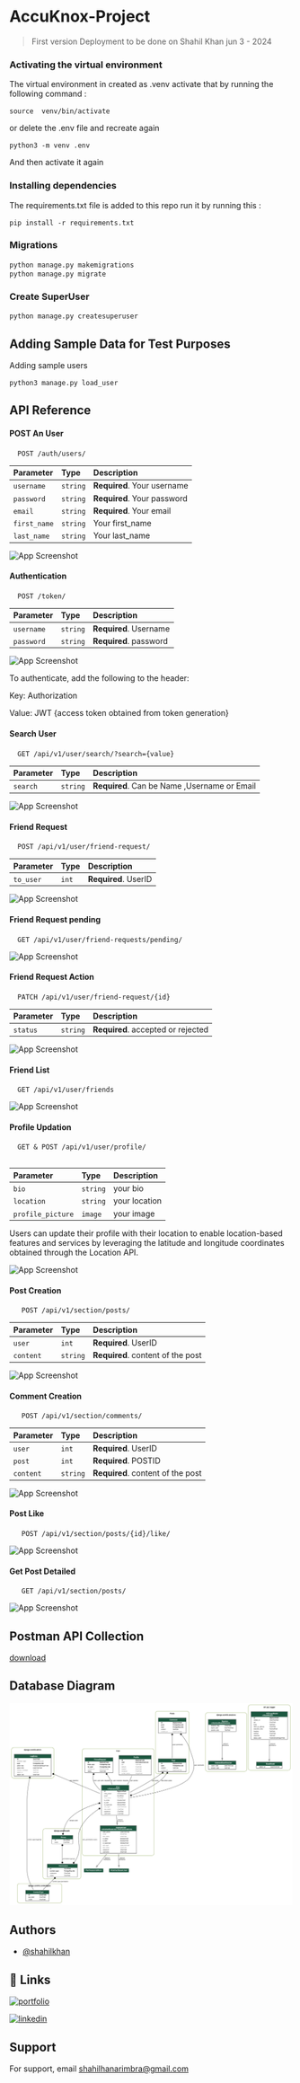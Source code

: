 # AccuKnox-Project


> First version Deployment to be done on Shahil Khan 
> jun 3 - 2024


### Activating the virtual environment
The virtual environment in created as .venv
activate that by running the following command :
```
source  venv/bin/activate
```

or delete the .env file and recreate again

```
python3 -m venv .env
```
And then activate it again

### Installing dependencies

The requirements.txt file is added to this repo 
run it by running this :

```
pip install -r requirements.txt
```
### Migrations

```
python manage.py makemigrations 
python manage.py migrate 

```


### Create SuperUser
```
python manage.py createsuperuser 
```

## Adding Sample Data for Test Purposes
Adding  sample users
```
python3 manage.py load_user               
```




## API Reference

#### POST An User

```http
  POST /auth/users/
```

| Parameter | Type     | Description                |
| :-------- | :------- | :------------------------- |
| `username` | `string` | **Required**. Your username |
| `password` | `string` | **Required**. Your password |
| `email` | `string` | **Required**. Your email |
| `first_name` | `string` | Your first_name |
| `last_name` | `string` |  Your last_name |


![App Screenshot](https://github.com/shahilkk/AccuKnox-Project/blob/main/Scrnshot/Screenshot%202024-06-04%20at%208.28.31%E2%80%AFPM.png?raw=true)
#### Authentication

```http
  POST /token/
```


| Parameter | Type     | Description                       |
| :-------- | :------- | :-------------------------------- |
| `username`      | `string` | **Required**. Username|
| `password`      | `string` | **Required**. password |

![App Screenshot](https://github.com/shahilkk/AccuKnox-Project/blob/main/Scrnshot/Screenshot%202024-06-04%20at%206.31.38%E2%80%AFPM.png?raw=true)

To authenticate, add the following to the header:

Key: Authorization

Value: JWT {access token obtained from token generation}






#### Search User


```http
  GET /api/v1/user/search/?search={value}
```

| Parameter | Type     | Description                |
| :-------- | :------- | :------------------------- |
| `search` | `string` | **Required**. Can be Name ,Username or Email |

![App Screenshot](https://github.com/shahilkk/AccuKnox-Project/blob/main/Scrnshot/Screenshot%202024-06-04%20at%207.53.28%E2%80%AFPM.png?raw=true)

#### Friend Request

```http
  POST /api/v1/user/friend-request/

```

| Parameter | Type     | Description                       |
| :-------- | :------- | :-------------------------------- |
| `to_user`      | `int` | **Required**. UserID |



![App Screenshot](https://github.com/shahilkk/AccuKnox-Project/blob/main/Scrnshot/Screenshot%202024-06-04%20at%208.02.24%E2%80%AFPM.png?raw=true)

#### Friend Request pending

```http
  GET /api/v1/user/friend-requests/pending/

```




![App Screenshot](https://github.com/shahilkk/AccuKnox-Project/blob/main/Scrnshot/Screenshot%202024-06-04%20at%207.53.40%E2%80%AFPM.png?raw=true)

#### Friend Request Action

```http
  PATCH /api/v1/user/friend-request/{id}

```

| Parameter | Type     | Description                       |
| :-------- | :------- | :-------------------------------- |
| `status`      | `string` | **Required**. accepted or rejected |



![App Screenshot](https://github.com/shahilkk/AccuKnox-Project/blob/main/Scrnshot/Screenshot%202024-06-04%20at%207.53.48%E2%80%AFPM.png?raw=true)


#### Friend List

```http
  GET /api/v1/user/friends

```


![App Screenshot](https://github.com/shahilkk/AccuKnox-Project/blob/main/Scrnshot/Screenshot%202024-06-04%20at%207.54.46%E2%80%AFPM.png?raw=true)


#### Profile Updation

```http
  GET & POST /api/v1/user/profile/


```

| Parameter | Type     | Description                       |
| :-------- | :------- | :-------------------------------- |
| `bio`      | `string` | your bio |
| `location`      | `string` | your location |
| `profile_picture`      | `image` | your image |

Users can update their profile with their location to enable location-based features and services by leveraging the latitude and longitude coordinates obtained through the Location API.


![App Screenshot](https://github.com/shahilkk/AccuKnox-Project/blob/main/Scrnshot/Screenshot%202024-06-04%20at%207.55.14%E2%80%AFPM.png?raw=true)

#### Post Creation

```http
   POST /api/v1/section/posts/

```
| Parameter | Type     | Description                       |
| :-------- | :------- | :-------------------------------- |
| `user`      | `int` | **Required**. UserID |
| `content`      | `string` | **Required**. content of the post |



![App Screenshot](https://github.com/shahilkk/AccuKnox-Project/blob/main/Scrnshot/Screenshot%202024-06-04%20at%207.55.38%E2%80%AFPM.png?raw=true)

#### Comment Creation

```http
   POST /api/v1/section/comments/

```
| Parameter | Type     | Description                       |
| :-------- | :------- | :-------------------------------- |
| `user`      | `int` | **Required**. UserID |
| `post`      | `int` | **Required**. POSTID |
| `content`      | `string` | **Required**. content of the post |



![App Screenshot](https://github.com/shahilkk/AccuKnox-Project/blob/main/Scrnshot/Screenshot%202024-06-04%20at%207.55.46%E2%80%AFPM.png?raw=true)



#### Post Like

```http
   POST /api/v1/section/posts/{id}/like/

```

![App Screenshot](https://github.com/shahilkk/AccuKnox-Project/blob/main/Scrnshot/Screenshot%202024-06-04%20at%207.56.37%E2%80%AFPM.png?raw=true)


#### Get Post Detailed

```http
   GET /api/v1/section/posts/

```


![App Screenshot](https://github.com/shahilkk/AccuKnox-Project/blob/main/Scrnshot/Screenshot%202024-06-04%20at%207.56.10%E2%80%AFPM.png?raw=true)




## Postman API Collection

[download](https://github.com/shahilkk/AccuKnox-Project/blob/main/AccuKnox%20Project.postman_collection.json)




## Database Diagram

![App Screenshot](https://github.com/shahilkk/AccuKnox-Project/blob/main/Scrnshot/AccuKnox%20Project.png?raw=true)



## Authors

- [@shahilkhan](https://github.com/shahilkk)


## 🔗 Links
[![portfolio](https://img.shields.io/badge/my_portfolio-000?style=for-the-badge&logo=ko-fi&logoColor=white)](https://shahilkhan.com/)

[![linkedin](https://img.shields.io/badge/linkedin-0A66C2?style=for-the-badge&logo=linkedin&logoColor=white)](https://www.linkedin.com/in/shahil-khan-192b6a231/)



## Support

For support, email shahilhanarimbra@gmail.com


